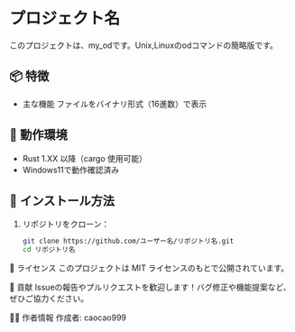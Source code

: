 # プロジェクト名

このプロジェクトは、my_odです。Unix,Linuxのodコマンドの簡略版です。

## 📦 特徴

- 主な機能  ファイルをバイナリ形式（16進数）で表示


## 🚀 動作環境

- Rust 1.XX 以降（cargo 使用可能）
- Windows11で動作確認済み

## 🔧 インストール方法

1. リポジトリをクローン：

   ```bash
   git clone https://github.com/ユーザー名/リポジトリ名.git
   cd リポジトリ名

📄 ライセンス
このプロジェクトは MIT ライセンスのもとで公開されています。

🙏 貢献
Issueの報告やプルリクエストを歓迎します！バグ修正や機能提案など、ぜひご協力ください。

🧑‍💻 作者情報
作成者: caocao999
